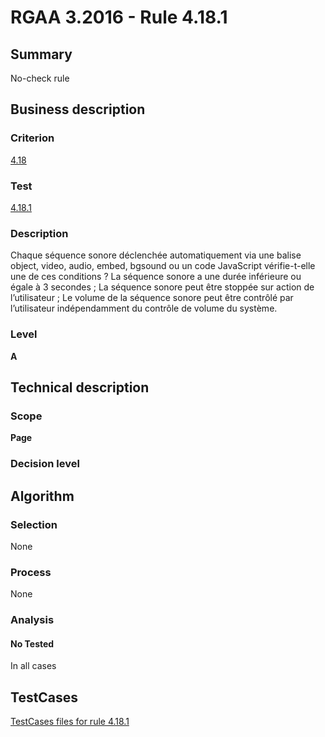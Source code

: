 # RGAA 3.2016 - Rule 4.18.1

## Summary
No-check rule


## Business description

### Criterion
[4.18](http://references.modernisation.gouv.fr/rgaa-accessibilite/criteres.html#crit-4-18)

### Test
[4.18.1](http://references.modernisation.gouv.fr/rgaa-accessibilite/criteres.html#test-4-18-1)

### Description
Chaque séquence sonore déclenchée automatiquement via une balise object, video, audio, embed, bgsound ou un code JavaScript vérifie-t-elle une de ces conditions ? La séquence sonore a une durée inférieure ou égale à 3 secondes ; La séquence sonore peut être stoppée sur action de l’utilisateur ; Le volume de la séquence sonore peut être contrôlé par l’utilisateur indépendamment du contrôle de volume du système.

### Level
**A**


## Technical description

### Scope
**Page**

### Decision level


## Algorithm

### Selection
None

### Process
None

### Analysis

#### No Tested
In all cases


##  TestCases

[TestCases files for rule 4.18.1](https://github.com/Asqatasun/Asqatasun/tree/RGAA_3.2016/rules/rules-rgaa3.2016/src/test/resources/testcases/rgaa32016/Rgaa32016Rule041801/)


